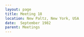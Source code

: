 ```yaml
---
layout: page
title: Meeting 18
location: New Paltz, New York, USA
date:  September 1982
parent: Meetings
---
```

